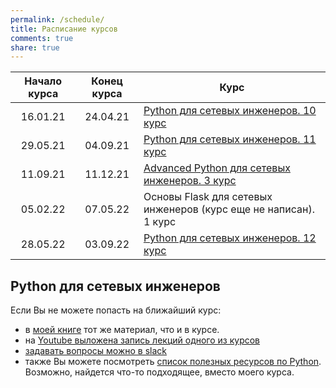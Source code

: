 ```yaml
---
permalink: /schedule/
title: Расписание курсов
comments: true
share: true
---
```



| Начало курса | Конец курса | Курс                                  |
|:------------:|:-----------:|---------------------------------------|
| 16.01.21     | 24.04.21    | [Python для сетевых инженеров. 10 курс](/pyneng-online/)   |
| 29.05.21     | 04.09.21    | [Python для сетевых инженеров. 11 курс](/pyneng-online/)   |
| 11.09.21     | 11.12.21    | [Advanced Python для сетевых инженеров. 3 курс](/advanced-pyneng-online/) |
| 05.02.22     | 07.05.22    | Основы Flask для сетевых инженеров (курс еще не написан). 1 курс |
| 28.05.22     | 03.09.22    | [Python для сетевых инженеров. 12 курс](/pyneng-online/)   |

## Python для сетевых инженеров

Если Вы не можете попасть на ближайший курс:

* в [моей книге](https://pyneng.readthedocs.io/ru/latest/) тот же материал, что и в курсе.
* на [Youtube выложена запись лекций одного из курсов](https://www.youtube.com/playlist?list=PLah0HUih_ZRnJFNdZsWr2pNWgYETauGXo)
* [задавать вопросы можно в slack](https://join.slack.com/t/pyneng/shared_invite/enQtNzkyNTYwOTU5Njk5LWE4OGNjMmM1ZTlkNWQ0N2RhODExZDA0OTNhNDJjZDZlOTZhOGRiMzIyZjBhZWYzYzc3MTg3ZmQzODllYmQ4OWU)
* также Вы можете посмотреть [список полезных ресурсов по Python](https://natenka.github.io/pyneng-resources/). Возможно, найдется что-то подходящее, вместо моего курса.

